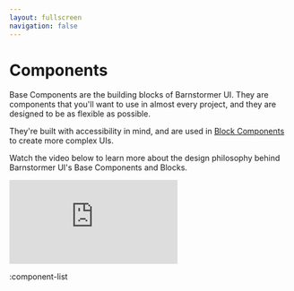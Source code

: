 ```yaml
---
layout: fullscreen
navigation: false
---
```

# Components

Base Components are the building blocks of Barnstormer UI. They are components that you'll want to use in almost every project, and they are designed to be as flexible as possible.

They're built with accessibility in mind, and are used in [Block Components](blocks) to create more complex UIs.

Watch the video below to learn more about the design philosophy behind Barnstormer UI's Base Components and Blocks.

<iframe src="https://www.youtube-nocookie.com/embed/dadJ29hNl-A" title="YouTube video player" frameborder="0" allow="accelerometer; autoplay; clipboard-write; encrypted-media; gyroscope; picture-in-picture" allowfullscreen="allowfullscreen" class="w-full max-w-lg mx-auto rounded aspect-video relative my-8 custom-block"></iframe>

:component-list